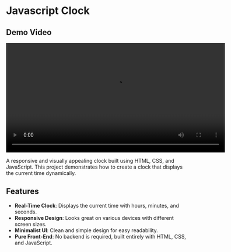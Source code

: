 # Javascript Clock

## Demo Video

<video width="600" controls>
  <source src="vd" type="video/mp4">
  Your browser does not support the video tag.
</video>

A responsive and visually appealing clock built using HTML, CSS, and JavaScript. This project demonstrates how to create a clock that displays the current time dynamically.

## Features

- **Real-Time Clock**: Displays the current time with hours, minutes, and seconds.
- **Responsive Design**: Looks great on various devices with different screen sizes.
- **Minimalist UI**: Clean and simple design for easy readability.
- **Pure Front-End**: No backend is required, built entirely with HTML, CSS, and JavaScript.

